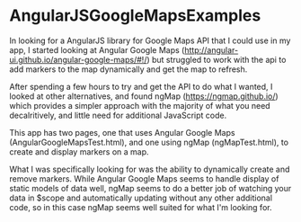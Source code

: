 AngularJSGoogleMapsExamples
===========================
In looking for a AngularJS library for Google Maps API that I could use in my app, I started looking
at Angular Google Maps (http://angular-ui.github.io/angular-google-maps/#!/) but struggled to work with 
the api to add markers to the map dynamically and get the map to refresh. 

After spending a few hours to try and get the API to do what I wanted, I looked at other alternatives, and 
found ngMap (https://ngmap.github.io/) which provides a simpler approach with the majority of what you 
need decalritively, and little need for additional JavaScript code.

This app has two pages, one that uses Angular Google Maps (AngularGoogleMapsTest.html), and one using
ngMap (ngMapTest.html), to create and display markers on a map.

What I was specifically looking for was the ability to dynamically create and remove markers. While Angular
Google Maps seems to handle display of static models of data well, ngMap seems to do a better job of watching
your data in $scope and automatically updating without any other additional code, so in this case ngMap
seems well suited for what I'm looking for.
